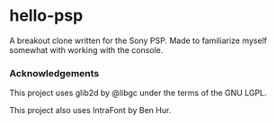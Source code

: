 # hello-psp

A breakout clone written for the Sony PSP. Made to familiarize myself somewhat with working with the console.

### Acknowledgements

This project uses glib2d by @libgc under the terms of the GNU LGPL.

This project also uses IntraFont by Ben Hur.

